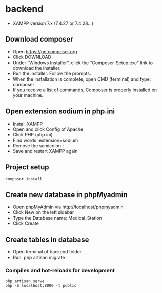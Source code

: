 # backend
- XAMPP version 7.x (7.4.27 or 7.4.28...)

## Download composer
- Open https://getcomposer.org
- Click DOWNLOAD
- Under “Windows Installer”, click the “Composer-Setup.exe” link to download the installer.
- Run the installer. Follow the prompts.
- When the installation is complete, open CMD (terminal) and type: composer
- If you receive a list of commands, Composer is properly installed on your machine.

## Open extension sodium in php.ini
- Install XAMPP
- Open and click Config of Apache
- Click PHP (php.ini)
- Find words ;extension=sodium
- Remove the semicolon ;
- Save and restart XAMPP again

## Project setup
```
composer install
```

## Create new database in phpMyadmin
- Open phpMyAdmin via http://localhost/phpmyadmin
- Click New on the left sidebar
- Type the Database name: Medical_Station
- Click Create

## Create tables in database
- Open terminal of backend folder 
- Run: php artisan migrate

### Compiles and hot-reloads for development
```
php artisan serve
php -S localhost:8000 -t public
```
